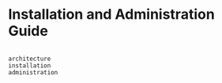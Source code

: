 # Installation and Administration Guide

```{toctree}

architecture
installation
administration
```
